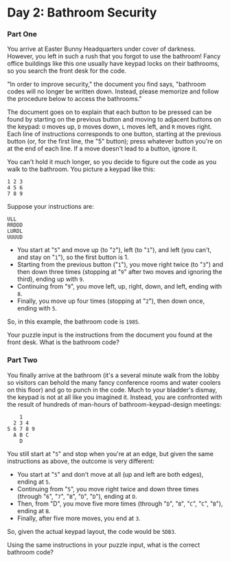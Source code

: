 # Day 2: Bathroom Security
### Part One
You arrive at Easter Bunny Headquarters under cover of darkness. However, you left in such a rush that you forgot to use the bathroom! Fancy office buildings like this one usually have keypad locks on their bathrooms, so you search the front desk for the code.

"In order to improve security," the document you find says, "bathroom codes will no longer be written down. Instead, please memorize and follow the procedure below to access the bathrooms."

The document goes on to explain that each button to be pressed can be found by starting on the previous button and moving to adjacent buttons on the keypad: `U` moves up, `D` moves down, `L` moves left, and `R` moves right. Each line of instructions corresponds to one button, starting at the previous button (or, for the first line, the "5" button); press whatever button you're on at the end of each line. If a move doesn't lead to a button, ignore it.

You can't hold it much longer, so you decide to figure out the code as you walk to the bathroom. You picture a keypad like this:

    1 2 3
    4 5 6
    7 8 9

Suppose your instructions are:

    ULL
    RRDDD
    LURDL
    UUUUD

- You start at "`5`" and move up (to "`2`"), left (to "`1`"), and left (you can't, and stay on "`1`"), so the first button is 1.
- Starting from the previous button ("`1`"), you move right twice (to "`3`") and then down three times (stopping at "`9`" after two moves and ignoring the third), ending up with `9`.
- Continuing from "`9`", you move left, up, right, down, and left, ending with `8`.
- Finally, you move up four times (stopping at "`2`"), then down once, ending with `5`.

So, in this example, the bathroom code is `1985`.

Your puzzle input is the instructions from the document you found at the front desk. What is the bathroom code?

### Part Two

You finally arrive at the bathroom (it's a several minute walk from the lobby so visitors can behold the many fancy conference rooms and water coolers on this floor) and go to punch in the code. Much to your bladder's dismay, the keypad is not at all like you imagined it. Instead, you are confronted with the result of hundreds of man-hours of bathroom-keypad-design meetings:

        1
      2 3 4
    5 6 7 8 9
      A B C
        D

You still start at "`5`" and stop when you're at an edge, but given the same instructions as above, the outcome is very different:

- You start at "`5`" and don't move at all (up and left are both edges), ending at `5`.
- Continuing from "`5`", you move right twice and down three times (through "`6`", "`7`", "`B`", "`D`", "`D`"), ending at `D`.
- Then, from "D", you move five more times (through "`D`", "`B`", "`C`", "`C`", "`B`"), ending at `B`.
- Finally, after five more moves, you end at `3`.

So, given the actual keypad layout, the code would be `5DB3`.

Using the same instructions in your puzzle input, what is the correct bathroom code?
